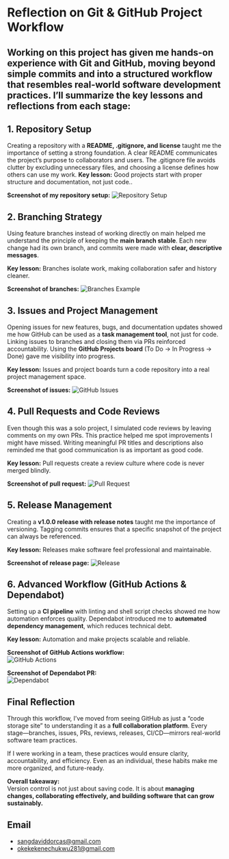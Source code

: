# **Reflection on Git & GitHub Project Workflow**

## **Working on this project has given me hands-on experience with Git and GitHub, moving beyond simple commits and into a structured workflow that resembles real-world software development practices. I’ll summarize the key lessons and reflections from each stage:**

## **1\. Repository Setup**

Creating a repository with a **README, .gitignore, and license** taught me the importance of setting a strong foundation. A clear README communicates the project’s purpose to collaborators and users. The .gitignore file avoids clutter by excluding unnecessary files, and choosing a license defines how others can use my work.                                                                          **Key lesson:** Good projects start with proper structure and documentation, not just code.. 

**Screenshot of my repository setup:**
![Repository Setup](images/repo-setup.png)


## **2\. Branching Strategy**

Using feature branches instead of working directly on main helped me understand the principle of keeping the **main branch stable**. Each new change had its own branch, and commits were made with **clear, descriptive messages**.

**Key lesson:** Branches isolate work, making collaboration safer and history cleaner.

**Screenshot of branches:**
![Branches Example](images/branches.png)

## 

## 

## **3\. Issues and Project Management**

Opening issues for new features, bugs, and documentation updates showed me how GitHub can be used as a **task management tool**, not just for code. Linking issues to branches and closing them via PRs reinforced accountability. Using the **GitHub Projects board** (To Do → In Progress → Done) gave me visibility into progress.

**Key lesson:** Issues and project boards turn a code repository into a real project management space.


**Screenshot of issues:**
![GitHub Issues](images/issues.png)

## 

## 

## **4\. Pull Requests and Code Reviews**

Even though this was a solo project, I simulated code reviews by leaving comments on my own PRs. This practice helped me spot improvements I might have missed. Writing meaningful PR titles and descriptions also reminded me that good communication is as important as good code.

**Key lesson:** Pull requests create a review culture where code is never merged blindly.


**Screenshot of pull request:**
![Pull Request](images/pr.png)

## 

## 

## **5\. Release Management**

Creating a **v1.0.0 release with release notes** taught me the importance of versioning. Tagging commits ensures that a specific snapshot of the project can always be referenced.

**Key lesson:** Releases make software feel professional and maintainable.


**Screenshot of release page:**
![Release](images/release.png)

## 

## 

## **6\. Advanced Workflow (GitHub Actions & Dependabot)**

Setting up a **CI pipeline** with linting and shell script checks showed me how automation enforces quality. Dependabot introduced me to **automated dependency management**, which reduces technical debt.

**Key lesson:** Automation and  make projects scalable and reliable.

**Screenshot of GitHub Actions workflow:**  
![GitHub Actions](images/action.png)


**Screenshot of Dependabot PR:**  
![Dependabot](images/dependabot.png)

## 

## 

## **Final Reflection**

Through this workflow, I’ve moved from seeing GitHub as just a “code storage site” to understanding it as a **full collaboration platform**. Every stage—branches, issues, PRs, reviews, releases, CI/CD—mirrors real-world software team practices.

If I were working in a team, these practices would ensure clarity, accountability, and efficiency. Even as an individual, these habits make me more organized, and future-ready.

**Overall takeaway:**  
 Version control is not just about saving code. It is about **managing changes, collaborating effectively, and building software that can grow sustainably.**

## **Email**

- sangdaviddorcas@gmail.com
- okekekenechukwu281@gmail.com
